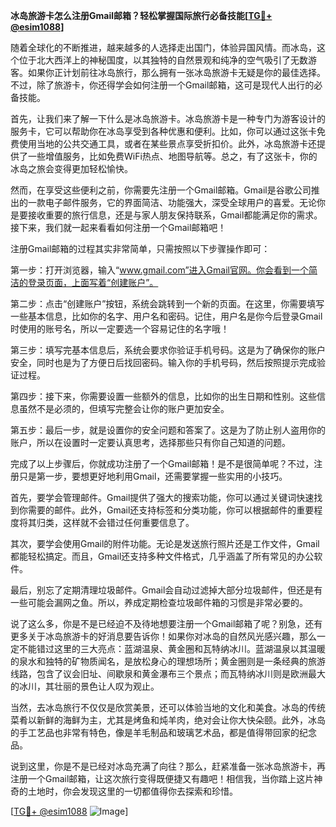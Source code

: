 **冰岛旅游卡怎么注册Gmail邮箱？轻松掌握国际旅行必备技能[[TG💪+ @esim1088](https://t.me/s/esim1088)]**

随着全球化的不断推进，越来越多的人选择走出国门，体验异国风情。而冰岛，这个位于北大西洋上的神秘国度，以其独特的自然景观和纯净的空气吸引了无数游客。如果你正计划前往冰岛旅行，那么拥有一张冰岛旅游卡无疑是你的最佳选择。不过，除了旅游卡，你还得学会如何注册一个Gmail邮箱，这可是现代人出行的必备技能。

首先，让我们来了解一下什么是冰岛旅游卡。冰岛旅游卡是一种专门为游客设计的服务卡，它可以帮助你在冰岛享受到各种优惠和便利。比如，你可以通过这张卡免费使用当地的公共交通工具，或者在某些景点享受折扣价。此外，冰岛旅游卡还提供了一些增值服务，比如免费WiFi热点、地图导航等。总之，有了这张卡，你的冰岛之旅会变得更加轻松愉快。

然而，在享受这些便利之前，你需要先注册一个Gmail邮箱。Gmail是谷歌公司推出的一款电子邮件服务，它的界面简洁、功能强大，深受全球用户的喜爱。无论你是要接收重要的旅行信息，还是与家人朋友保持联系，Gmail都能满足你的需求。接下来，我们就一起来看看如何注册一个Gmail邮箱吧！

注册Gmail邮箱的过程其实非常简单，只需按照以下步骤操作即可：

第一步：打开浏览器，输入“www.gmail.com”进入Gmail官网。你会看到一个简洁的登录页面，上面写着“创建账户”。

第二步：点击“创建账户”按钮，系统会跳转到一个新的页面。在这里，你需要填写一些基本信息，比如你的名字、用户名和密码。记住，用户名是你今后登录Gmail时使用的账号名，所以一定要选一个容易记住的名字哦！

第三步：填写完基本信息后，系统会要求你验证手机号码。这是为了确保你的账户安全，同时也是为了方便日后找回密码。输入你的手机号码，然后按照提示完成验证过程。

第四步：接下来，你需要设置一些额外的信息，比如你的出生日期和性别。这些信息虽然不是必须的，但填写完整会让你的账户更加安全。

第五步：最后一步，就是设置你的安全问题和答案了。这是为了防止别人盗用你的账户，所以在设置时一定要认真思考，选择那些只有你自己知道的问题。

完成了以上步骤后，你就成功注册了一个Gmail邮箱！是不是很简单呢？不过，注册只是第一步，要想更好地利用Gmail，还需要掌握一些实用的小技巧。

首先，要学会管理邮件。Gmail提供了强大的搜索功能，你可以通过关键词快速找到你需要的邮件。此外，Gmail还支持标签和分类功能，你可以根据邮件的重要程度将其归类，这样就不会错过任何重要信息了。

其次，要学会使用Gmail的附件功能。无论是发送旅行照片还是工作文件，Gmail都能轻松搞定。而且，Gmail还支持多种文件格式，几乎涵盖了所有常见的办公软件。

最后，别忘了定期清理垃圾邮件。Gmail会自动过滤掉大部分垃圾邮件，但还是有一些可能会漏网之鱼。所以，养成定期检查垃圾邮件箱的习惯是非常必要的。

说了这么多，你是不是已经迫不及待地想要注册一个Gmail邮箱了呢？别急，还有更多关于冰岛旅游卡的好消息要告诉你！如果你对冰岛的自然风光感兴趣，那么一定不能错过这里的三大亮点：蓝湖温泉、黄金圈和瓦特纳冰川。蓝湖温泉以其温暖的泉水和独特的矿物质闻名，是放松身心的理想场所；黄金圈则是一条经典的旅游线路，包含了议会旧址、间歇泉和黄金瀑布三个景点；而瓦特纳冰川则是欧洲最大的冰川，其壮丽的景色让人叹为观止。

当然，去冰岛旅行不仅仅是欣赏美景，还可以体验当地的文化和美食。冰岛的传统菜肴以新鲜的海鲜为主，尤其是烤鱼和炖羊肉，绝对会让你大快朵颐。此外，冰岛的手工艺品也非常有特色，像是羊毛制品和玻璃艺术品，都是值得带回家的纪念品。

说到这里，你是不是已经对冰岛充满了向往？那么，赶紧准备一张冰岛旅游卡，再注册一个Gmail邮箱，让这次旅行变得既便捷又有趣吧！相信我，当你踏上这片神奇的土地时，你会发现这里的一切都值得你去探索和珍惜。

[[TG💪+ @esim1088](https://t.me/s/esim1088) ![Image](https://i.postimg.cc/4NQfJmqS/Snipaste-2025-05-13-00-14-12.png)]